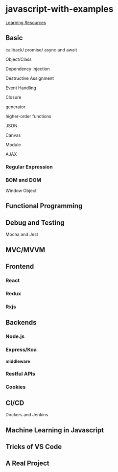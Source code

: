 # javascript-with-examples

[Learning Resources](Learning_resources.md)

## Basic

callback/ promise/ async and await

Object/Class

Dependency Injection

Destructive Assignment

Event Handling

Closure

generator

higher-order functions

JSON

Canvas

Module

AJAX

### Regular Expression

### BOM and DOM

Window Object

## Functional Programming



## Debug and Testing

Mocha and Jest

## MVC/MVVM

## Frontend

### React

### Redux

### Rxjs



## Backends

### Node.js

### Express/Koa

#### middleware

### Restful APIs

### Cookies


## CI/CD

Dockers and Jenkins

## Machine Learning in Javascript


## Tricks of VS Code



## A Real Project


